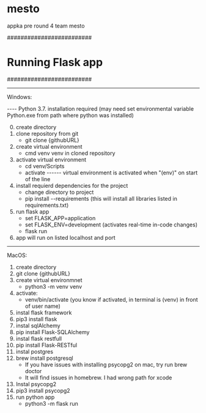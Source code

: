 # mesto
appka pre round 4 team mesto





#########################
# Running Flask app	#
#########################

_____________________________________________________
Windows:

---- Python 3.7. installation required (may need set environmental variable Python.exe from path where python was installed)

0. create directory
1. clone repository from git
	- git clone {githubURL}
2. create virtual environment
	- cmd venv venv in cloned repository
3. activate virtual environment
	- cd venv/Scripts
	- activate
   ------ virtual environment is activated when "(env)" on start of the line
4. install requierd dependencies for the project
	- change directory to project
	- pip install --requirements (this will install all libraries listed in requirements.txt)
5. run flask app
	- set FLASK_APP=application
	- set FLASK_ENV=development (activates real-time in-code changes)
	- flask run
6. app will run on listed localhost and port

___________________________________________________________
MacOS:

1. create directory
2. git clone {githubURL}
3. create virtual environmnet
	- python3 -m venv venv
4. activate: 
	- venv/bin/activate
(you know if activated, in terminal is (venv) in front of user name)
5. instal flask framework
6. pip3 install flask
7. instal sqlAlchemy
8. pip install Flask-SQLAlchemy
9. instal flask restfull
10. pip install Flask-RESTful
11. instal postgres
12. brew install postgresql
	- If you have issues with installing psycopg2 on mac, try run
brew doctor
	- It will find issues in homebrew. I had wrong path for xcode
13. Instal psycopg2
13. pip3 install psycopg2
14. run python app
	- python3 -m flask run
